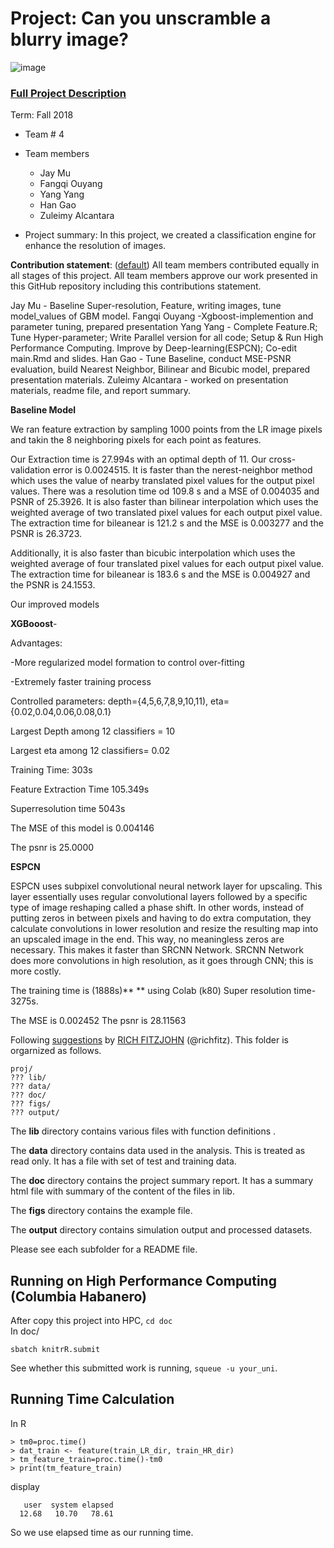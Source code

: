 # Project: Can you unscramble a blurry image? 
![image](figs/example.png)

### [Full Project Description](doc/project3_desc.md)

Term: Fall 2018

+ Team # 4
+ Team members
	+ Jay  Mu
	+ Fangqi  Ouyang
	+ Yang Yang
	+ Han Gao 
	+ Zuleimy Alcantara

+ Project summary: In this project, we created a classification engine for enhance the resolution of images. 
	
**Contribution statement**: ([default](doc/a_note_on_contributions.md)) All team members contributed equally in all stages of this project. All team members approve our work presented in this GitHub repository including this contributions statement.

Jay  Mu - Baseline Super-resolution, Feature, writing images, tune model_values of GBM model.
Fangqi  Ouyang -Xgboost-implemention and parameter tuning, prepared presentation 
Yang Yang -  Complete Feature.R; Tune Hyper-parameter; Write Parallel version for all code; Setup & Run High Performance Computing. Improve by Deep-learning(ESPCN); Co-edit main.Rmd and slides.
Han Gao - Tune Baseline, conduct MSE-PSNR evaluation, build Nearest Neighbor, Bilinear and Bicubic model, prepared presentation materials. 
Zuleimy Alcantara - worked on presentation materials, readme file, and report summary. 

**Baseline Model**

We ran feature extraction by sampling 1000 points from the LR image pixels and takin the 8 neighboring pixels for each point as features. 

Our Extraction time is 27.994s with an optimal depth of 11. Our cross-validation error is 0.0024515.
It is faster than the nerest-neighbor method which uses the value of nearby translated pixel values for the output pixel values. There was a resolution time od 109.8 s and a MSE of 0.004035 and PSNR of 25.3926.
It is also faster than bilinear interpolation which uses the weighted average of two translated pixel values for each output pixel value. The extraction time for bileanear is 121.2 s and the MSE is 0.003277 and the PSNR is 26.3723.

Additionally, it is also faster than bicubic interpolation which uses the weighted average of four translated pixel values for each output pixel value. The extraction time for bileanear is 183.6 s and the MSE is 0.004927 and the PSNR is 24.1553. 
  
  
  
Our improved models

**XGBooost**-

Advantages: 

-More regularized model formation to control over-fitting 

-Extremely faster  training process 

Controlled parameters: depth={4,5,6,7,8,9,10,11), eta={0.02,0.04,0.06,0.08,0.1}

Largest Depth among 12 classifiers = 10

Largest eta among 12 classifiers= 0.02

Training Time: 303s

Feature Extraction Time 105.349s

Superresolution time 5043s

The MSE of this model is 0.004146

The psnr is 25.0000



**ESPCN**

ESPCN uses  subpixel convolutional neural network layer for upscaling. This layer essentially uses regular convolutional layers followed by a specific type of image reshaping called a phase shift. In other words, instead of putting zeros in between pixels and having to do extra computation, they calculate convolutions in lower resolution and resize the resulting map into an upscaled image in the end. This way, no meaningless zeros are necessary. This makes it faster than SRCNN Network. SRCNN Network does more convolutions in high resolution, as it goes through CNN; this is more costly.


The training time is (1888s)**
** using Colab (k80)
Super resolution time- 3275s.

The MSE  is  0.002452
The psnr is 28.11563

Following [suggestions](http://nicercode.github.io/blog/2013-04-05-projects/) by [RICH FITZJOHN](http://nicercode.github.io/about/#Team) (@richfitz). This folder is orgarnized as follows.

```
proj/
??? lib/
??? data/
??? doc/
??? figs/
??? output/
```
The **lib** directory contains various files with function definitions .

The **data** directory contains data used in the analysis. This is treated as read only. It has a file with set of test and training data.

The **doc** directory contains the project summary report. It has a summary html file with summary of the content of the files in lib.

The **figs** directory contains the example file.

The **output** directory contains simulation output and processed datasets.

Please see each subfolder for a README file.

## Running on High Performance Computing (Columbia Habanero)
After copy this project into HPC, `cd doc`  
In doc/   
```
sbatch knitrR.submit
```
See whether this submitted work is running, `squeue -u your_uni`.  

## Running Time Calculation
In R
```
> tm0=proc.time()
> dat_train <- feature(train_LR_dir, train_HR_dir)
> tm_feature_train=proc.time()-tm0
> print(tm_feature_train)
```
display
```
   user  system elapsed 
  12.68   10.70   78.61 
```

So we use elapsed time as our running time.
